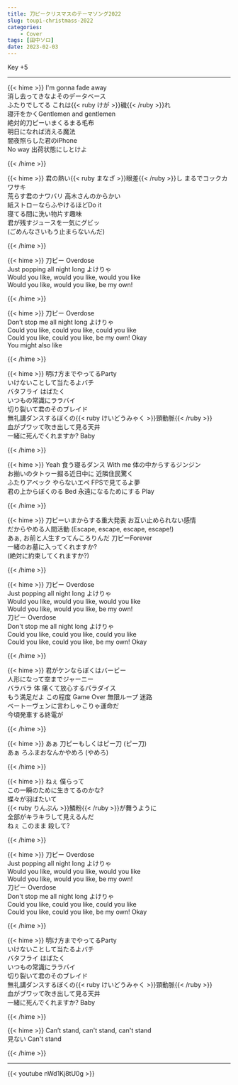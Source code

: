 ```yaml
---
title: 刀ピークリスマスのテーマソング2022
slug: toupi-christmass-2022
categories:
    - Cover
tags: [田中ソロ]
date: 2023-02-03
---
```


Key +5

---

{{< hime >}}
I'm gonna fade away  
消し去ってきなよそのデータベース  
ふたりでしてる これは{{< ruby けが >}}穢{{< /ruby >}}れ  
寝汗をかくGentlemen and gentlemen  
絶対的刀ピーいまくるまる毛布  
明日になれば消える魔法  
闇夜照らした君のiPhone  
No way 出荷状態にしとけよ  

{{< /hime >}}

{{< hime >}}
君の熱い{{< ruby まなざ >}}眼差{{< /ruby >}}し まるでコックカワサキ  
荒らす君のナワバリ 高木さんのからかい  
紙ストローならふやけるほどDo it  
寝てる間に洗い物片す趣味  
君が残すジュースを一気にグビッ  
(ごめんなさいもう止まらないんだ)  

{{< /hime >}}

{{< hime >}}
刀ピー Overdose  
Just popping all night long よけりゃ  
Would you like, would you like, would you like  
Would you like, would you like, be my own!  

{{< /hime >}}

{{< hime >}}
刀ピー Overdose  
Don’t stop me all night long よけりゃ  
Could you like, could you like, could you like  
Could you like, could you like, be my own! Okay  
You might also like  

{{< /hime >}}

{{< hime >}}
明け方までやってるParty  
いけないことして当たるよバチ  
バタフライ はばたく  
いつもの常識にララバイ  
切り裂いて君のそのブレイド  
無礼講ダンスするぼくの{{< ruby けいどうみゃく >}}頸動脈{{< /ruby >}}  
血がブワッて吹き出して見る天井  
一緒に死んでくれますか? Baby  

{{< /hime >}}

{{< hime >}}
Yeah 食う寝るダンス With me 体の中からするジンジン  
お揃いのタトゥー掘る近日中に 近隣住民驚く  
ふたりアベック やらないエペ FPSで見てるよ夢  
君の上からぼくのる Bed 永遠になるためにする Play  

{{< /hime >}}

{{< hime >}}
刀ピーいまからする重大発表 お互い止められない感情  
だからやめる人間活動 (Escape, escape, escape, escape!)  
あぁ, お前と人生すってんころりんだ 刀ピーForever  
一緒のお墓に入ってくれますか?  
(絶対に約束してくれますか?)  

{{< /hime >}}

{{< hime >}}
刀ピー Overdose  
Just popping all night long よけりゃ  
Would you like, would you like, would you like  
Would you like, would you like, be my own!  
刀ピー Overdose  
Don't stop me all night long よけりゃ  
Could you like, could you like, could you like  
Could you like, could you like, be my own! Okay  

{{< /hime >}}

{{< hime >}}
君がケンならぼくはバービー  
人形になって空までジャーニー  
バラバラ 体 痛くて放心するパラダイス  
もう満足だよ この程度 Game Over 無限ループ 迷路  
ベートーヴェンに言わしゃこりゃ運命だ  
今頃発車する終電が  

{{< /hime >}}

{{< hime >}}
あぁ 刀ピーもしくはピー刀 (ピー刀)  
あぁ ろふまおなんかやめろ (やめろ)  

{{< /hime >}}

{{< hime >}}
ねぇ 僕らって  
この一瞬のために生きてるのかな?  
蝶々が羽ばたいて  
{{< ruby りんぷん >}}鱗粉{{< /ruby >}}が舞うように  
全部がキラキラして見えるんだ  
ねぇ このまま 殺して?  

{{< /hime >}}

{{< hime >}}
刀ピー Overdose  
Just popping all night long よけりゃ  
Would you like, would you like, would you like  
Would you like, would you like, be my own!  
刀ピー Overdose  
Don't stop me all night long よけりゃ  
Could you like, could you like, could you like  
Could you like, could you like, be my own! Okay  

{{< /hime >}}

{{< hime >}}
明け方までやってるParty  
いけないことして当たるよバチ  
バタフライ はばたく  
いつもの常識にララバイ  
切り裂いて君のそのブレイド  
無礼講ダンスするぼくの{{< ruby けいどうみゃく >}}頸動脈{{< /ruby >}}  
血がブワッて吹き出して見る天井  
一緒に死んでくれますか? Baby  

{{< /hime >}}

{{< hime >}}
Can’t stand, can't stand, can't stand  
見ない Can't stand  

{{< /hime >}}

---

{{< youtube nWd1Kj8tU0g >}}